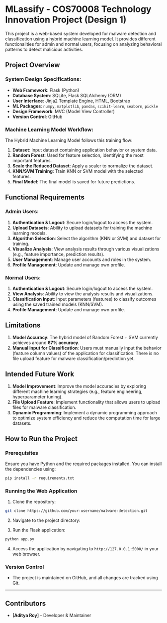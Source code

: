 # MLassify - COS70008 Technology Innovation Project (Design 1)

This project is a web-based system developed for malware detection and classification using a hybrid machine learning model. It provides different functionalities for admin and normal users, focusing on analyzing behavioral patterns to detect malicious activities.

## Project Overview

### System Design Specifications:

- **Web Framework**: Flask (Python)
- **Database System**: SQLite, Flask SQLAlchemy (ORM)
- **User Interface**: Jinja2 Template Engine, HTML, Bootstrap
- **ML Packages**: `numpy`, `matplotlib`, `pandas`, `scikit-learn`, `seaborn`, `pickle`
- **Design Framework**: MVC (Model View Controller)
- **Version Control**: GitHub

### Machine Learning Model Workflow:

The Hybrid Machine Learning Model follows this training flow:

1. **Dataset**: Input dataset containing application behavior or system data.
2. **Random Forest**: Used for feature selection, identifying the most important features.
3. **Scale the Reduced Dataset**: Apply a scaler to normalize the dataset.
4. **KNN/SVM Training**: Train KNN or SVM model with the selected features.
5. **Final Model**: The final model is saved for future predictions.

## Functional Requirements

### Admin Users:

1. **Authentication & Logout**: Secure login/logout to access the system.
2. **Upload Datasets**: Ability to upload datasets for training the machine learning models.
3. **Algorithm Selection**: Select the algorithm (KNN or SVM) and dataset for training.
4. **Visualize Analysis**: View analysis results through various visualizations (e.g., feature importance, prediction results).
5. **User Management**: Manage user accounts and roles in the system.
6. **Profile Management**: Update and manage own profile.

### Normal Users:

1. **Authentication & Logout**: Secure login/logout to access the system.
2. **View Analysis**: Ability to view the analysis results and visualizations.
3. **Classification Input**: Input parameters (features) to classify outcomes using the saved trained models (KNN/SVM).
4. **Profile Management**: Update and manage own profile.

## Limitations

1. **Model Accuracy**: The hybrid model of Random Forest + SVM currently achieves around **67% accuracy**.
2. **Manual Input for Classification**: Users must manually input the behavior (feature column values) of the application for classification. There is no file upload feature for malware classification/prediction yet.

## Intended Future Work

1. **Model Improvement**: Improve the model accuracies by exploring different machine learning strategies (e.g., feature engineering, hyperparameter tuning).
2. **File Upload Feature**: Implement functionality that allows users to upload files for malware classification.
3. **Dynamic Programming**: Implement a dynamic programming approach to optimize system efficiency and reduce the computation time for large datasets.

## How to Run the Project

### Prerequisites

Ensure you have Python and the required packages installed. You can install the dependencies using:

```bash
pip install -r requirements.txt
```
### Running the Web Application

1. Clone the repository:
    
```bash
git clone https://github.com/your-username/malware-detection.git
```
   
2. Navigate to the project directory:

3. Run the Flask application:
    
```bash
python app.py
```

4. Access the application by navigating to `http://127.0.0.1:5000/` in your web browser.

### Version Control

- The project is maintained on GitHub, and all changes are tracked using Git.

---

## Contributors

- **[Aditya Roy]** - Developer & Maintainer
